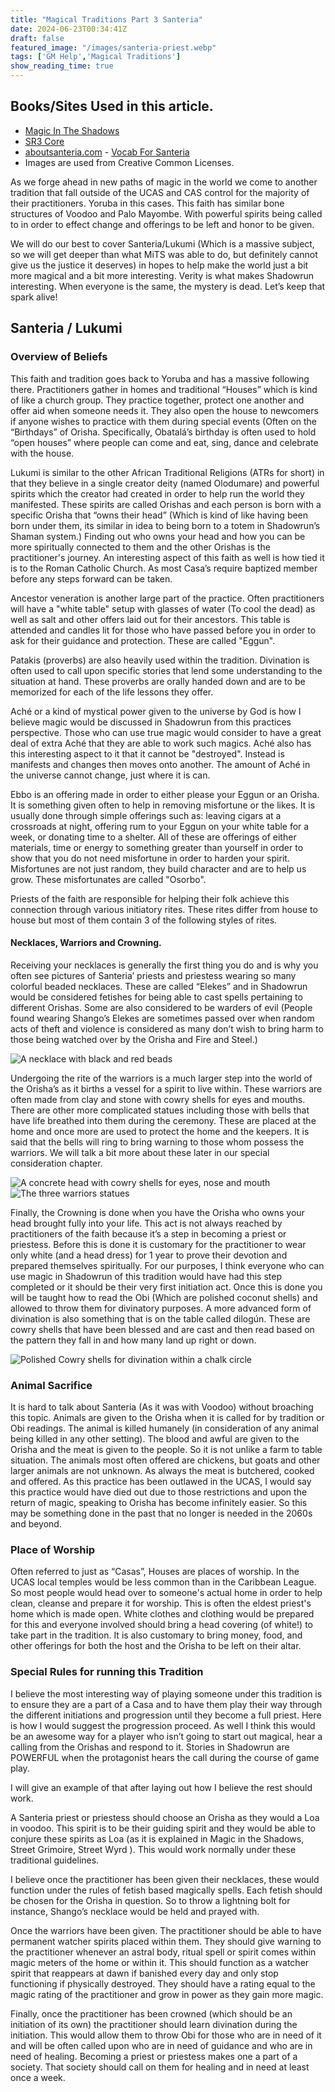 ```yaml
---
title: "Magical Traditions Part 3 Santeria"
date: 2024-06-23T00:34:41Z
draft: false
featured_image: "/images/santeria-priest.webp"
tags: ['GM Help','Magical Traditions']
show_reading_time: true
---
```


## Books/Sites Used in this article. 
 - [Magic In The Shadows](https://amzn.to/3K4XN2U)
 - [SR3 Core](https://amzn.to/3WFuueI)
 - [aboutsanteria.com](http://www.aboutsanteria.com) - [Vocab For Santeria](http://www.aboutsanteria.com/vocabulary.html)
 - Images are used from Creative Common Licenses.

As we forge ahead in new paths of magic in the world we come to another tradition that fall outside of the UCAS and CAS control for the majority of their practitioners. Yoruba in this cases. This faith has similar bone structures of Voodoo and Palo Mayombe. With powerful spirits being called to in order to effect change and offerings to be left and honor to be given.

We will do our best to cover Santeria/Lukumi (Which is a massive subject, so we will get deeper than what MiTS was able to do, but definitely cannot give us the justice it deserves) in hopes to help make the world just a bit more magical and a bit more interesting. Verity is what makes Shadowrun interesting. When everyone is the same, the mystery is dead. Let’s keep that spark alive!

## Santeria / Lukumi

### Overview of Beliefs

This faith and tradition goes back to Yoruba and has a massive following there. Practitioners gather in homes and traditional “Houses” which is kind of like a church group. They practice together, protect one another and offer aid when someone needs it. They also open the house to newcomers if anyone wishes to practice with them during special events (Often on the “Birthdays” of Orisha. Specifically, Obatalá’s birthday is often used to hold “open houses” where people can come and eat, sing, dance and celebrate with the house.

Lukumi is similar to the other African Traditional Religions (ATRs for short) in that they believe in a single creator deity (named Olodumare) and powerful spirits which the creator had created in order to help run the world they manifested. These spirits are called Orishas and each person is born with a specific Orisha that “owns their head” (Which is kind of like having been born under them, its similar in idea to being born to a totem in Shadowrun’s Shaman system.) Finding out who owns your head and how you can be more spiritually connected to them and the other Orishas is the practitioner's journey. An interesting aspect of this faith as well is how tied it is to the Roman Catholic Church. As most Casa’s require baptized member before any steps forward can be taken.

Ancestor veneration is another large part of the practice. Often practitioners will have a "white table" setup with glasses of water (To cool the dead) as well as salt and other offers laid out for their ancestors. This table is attended and candles lit for those who have passed before you in order to ask for their guidance and protection. These are called "Eggun".

Patakis (proverbs) are also heavily used within the tradition. Divination is often used to call upon specific stories that lend some understanding to the situation at hand. These proverbs are orally handed down and are to be memorized for each of the life lessons they offer. 

Aché or a kind of mystical power given to the universe by God is how I believe magic would be discussed in Shadowrun from this practices perspective. Those who can use true magic would consider to have a great deal of extra Aché that they are able to work such magics. Aché also has this interesting aspect to it that it cannot be "destroyed". Instead is manifests and changes then moves onto another. The amount of Aché in the universe cannot change, just where it is can.

Ebbo is an offering made in order to either please your Eggun or an Orisha. It is something given often to help in removing misfortune or the likes. It is usually done through simple offerings such as: leaving cigars at a crossroads at night, offering rum to your Eggun on your white table for a week, or donating time to a shelter. All of these are offerings of either materials, time or energy to something greater than yourself in order to show that you do not need misfortune in order to harden your spirit. Misfortunes are not just random, they build character and are to help us grow. These misfortunates are called "Osorbo".

Priests of the faith are responsible for helping their folk achieve this connection through various initiatory rites. These rites differ from house to house but most of them contain 3 of the following styles of rites.

#### Necklaces, Warriors and Crowning.

Receiving your necklaces is generally the first thing you do and is why you often see pictures of Santeria’ priests and priestess wearing so many colorful beaded necklaces. These are called “Elekes” and in Shadowrun would be considered fetishes for being able to cast spells pertaining to different Orishas. Some are also considered to be warders of evil (People found wearing Shango’s Elekes are sometimes passed over when random acts of theft and violence is considered as many don’t wish to bring harm to those being watched over by the Orisha and Fire and Steel.)

![A necklace with black and red beads](/images/eleke.jpeg)


Undergoing the rite of the warriors is a much larger step into the world of the Orisha’s as it births a vessel for a spirit to live within. These warriors are often made from clay and stone with cowry shells for eyes and mouths. There are other more complicated statues including those with bells that have life breathed into them during the ceremony. These are placed at the home and once more are used to protect the home and the keepers. It is said that the bells will ring to bring warning to those whom possess the warriors. We will talk a bit more about these later in our special consideration chapter.

![A concrete head with cowry shells for eyes, nose and mouth](/images/Eleggua_head.jpg)
![The three warriors statues](/images/warriors.jpg)

Finally, the Crowning is done when you have the Orisha who owns your head brought fully into your life. This act is not always reached by practitioners of the faith because it’s a step in becoming a priest or priestess. Before this is done it is customary for the practitioner to wear only white (and a head dress) for 1 year to prove their devotion and prepared themselves spiritually.  For our purposes, I think everyone who can use magic in Shadowrun of this tradition would have had this step completed or it should be their very first initiation act. Once this is done you will be taught how to read the Obi (Which are polished coconut shells) and allowed to throw them for divinatory purposes. A more advanced form of divination is also something that is on the table called dilogún. These are cowry shells that have been blessed and are cast and then read based on the pattern they fall in and how many land up right or down. 

![Polished Cowry shells for divination within a chalk circle](/images/dilogun.jpg)

### Animal Sacrifice 

It is hard to talk about Santeria (As it was with Voodoo) without broaching this topic. Animals are given to the Orisha when it is called for by tradition or Obi readings. The animal is killed humanely (in consideration of any animal being killed in any other setting). The blood and awful are given to the Orisha and the meat is given to the people. So it is not unlike a farm to table situation. The animals most often offered are chickens, but goats and other larger animals are not unknown. As always the meat is butchered, cooked and offered. As this practice has been outlawed in the UCAS, I would say this practice would have died out due to those restrictions and upon the return of magic, speaking to Orisha has become infinitely easier. So this may be something done in the past that no longer is needed in the 2060s and beyond.


### Place of Worship

Often referred to just as “Casas”, Houses are places of worship. In the UCAS local temples would be less common than in the Caribbean League. So most people would head over to someone's actual home in order to help clean, cleanse and prepare it for worship. This is often the eldest priest's home which is made open. White clothes and clothing would be prepared for this and everyone involved should bring a head covering (of white!) to take part in the tradition. It is also customary to bring money, food, and other offerings for both the host and the Orisha to be left on their altar.


### Special Rules for running this Tradition

I believe the most interesting way of playing someone under this tradition is to ensure they are a part of a Casa and to have them play their way through the different initiations and progression until they become a full priest. Here is how I would suggest the progression proceed. As well I think this would be an awesome way for a player who isn’t going to start out magical, hear a calling from the Orishas and respond to it. Stories in Shadowrun are POWERFUL when the protagonist hears the call during the course of game play. 

I will give an example of that after laying out how I believe the rest should work.

A Santeria priest or priestess should choose an Orisha as they would a Loa in voodoo. This spirit is to be their guiding spirit and they would be able to conjure these spirits as Loa (as it is explained in Magic in the Shadows, Street Grimoire, Street Wyrd ). This would work normally under these traditional guidelines.

I believe once the practitioner has been given their necklaces, these would function under the rules of fetish based magically spells. Each fetish should be chosen for the Orisha in question. So to throw a lightning bolt for instance, Shango’s necklace would be held and prayed with.

Once the warriors have been given. The practitioner should be able to have permanent watcher spirits placed within them. They should give warning to the practitioner whenever an astral body, ritual spell or spirit comes within magic meters of the home or within it. This should function as a watcher spirit that reappears at dawn if banished every day and only stop functioning if physically destroyed. They should have a rating equal to the magic rating of the practitioner and grow in power as they gain more magic.

Finally, once the practitioner has been crowned (which should be an initiation of its own) the practitioner should learn divination during the initiation. This would allow them to throw Obi for those who are in need of it and will be often called upon who are in need of guidance and who are in need of healing. Becoming a priest or priestess makes one a part of a society. That society should call on them for healing and in need at least once a week.
